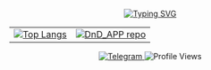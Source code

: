 <p align="center">
  <a href="https://git.io/typing-svg">
    <img src="https://readme-typing-svg.herokuapp.com?font=Fira+Code&pause=1000&center=true&vCenter=true&random=true&width=600&lines=hello+world;%D0%98%D0%BB%D0%B8+%D0%B2%D1%81%D0%B5+%D1%82%D0%B0%D0%BA%D0%B8+word.." alt="Typing SVG" />
  </a>
</p>

<table>
  <tr>
    <td>
      <a href="https://github.com/anuraghazra/github-readme-stats">
        <img src="https://github-readme-stats.vercel.app/api/top-langs/?username=CraSchKook&layout=compact&theme=tokyonight" alt="Top Langs"/>
      </a>
    </td>
    <td>
      <a href="https://github.com/CraSchKook/DnD_APP">
        <img src="https://github-readme-stats.vercel.app/api/pin/?username=CraSchKook&repo=DnD_APP&theme=tokyonight" alt="DnD_APP repo"/>
      </a>
    </td>
  </tr>
</table>

<p align="center">
  <a href="https://t.me/craschkook" target="_blank" rel="noopener noreferrer">
    <img src="https://img.shields.io/badge/Telegram-2CA5E0?style=for-the-badge&logo=telegram&logoColor=white" alt="Telegram"/>
  </a>
  <img src="https://komarev.com/ghpvc/?username=CraSchKook&color=blue&style=flat" alt="Profile Views" />
</p>
